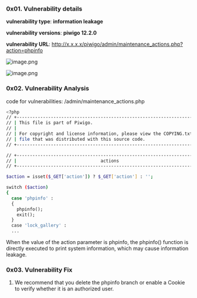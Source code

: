 ### 0x01. Vulnerability details 
**vulnerability type**: **information leakage**

**vulnerability versions**: **piwigo 12.2.0**

**vulnerability URL**: [http://x.x.x.x/piwigo/admin/maintenance_actions.php? action=phpinfo](http://10.92.66.148/piwigo/admin/maintenance_actions.php?action=phpinfo)

![image.png](https://cdn.nlark.com/yuque/0/2022/png/496192/1645695186935-b1df7efa-9242-441e-87a0-f4be6943ba65.png#clientId=ub56e8d03-d575-4&from=paste&height=990&id=u0bb163a8&margin=%5Bobject%20Object%5D&name=image.png&originHeight=990&originWidth=1652&originalType=binary&ratio=1&size=143644&status=done&style=none&taskId=ubdcffe58-3a6d-44ad-882b-afb33de0ba2&width=1652)
​

![image.png](https://cdn.nlark.com/yuque/0/2022/png/496192/1645695251836-85d5b470-1ca5-43f7-b607-1e28a6a15228.png#clientId=ub56e8d03-d575-4&from=paste&height=882&id=u4864f2e8&margin=%5Bobject%20Object%5D&name=image.png&originHeight=882&originWidth=1615&originalType=binary&ratio=1&size=93174&status=done&style=none&taskId=u555d171e-d69f-4fdf-b81c-d03884b114a&width=1615)
### 0x02. Vulnerability Analysis
code for vulnerabilities: /admin/maintenance_actions.php
```bash
<?php
// +-----------------------------------------------------------------------+
// | This file is part of Piwigo.                                          |
// |                                                                       |
// | For copyright and license information, please view the COPYING.txt    |
// | file that was distributed with this source code.                      |
// +-----------------------------------------------------------------------+

// +-----------------------------------------------------------------------+
// |                                actions                                |
// +-----------------------------------------------------------------------+

$action = isset($_GET['action']) ? $_GET['action'] : '';

switch ($action)
{
  case 'phpinfo' :
  {
    phpinfo();
    exit();
  }
  case 'lock_gallery' :
  ...
```
When the value of the action parameter is phpinfo, the phpinfo() function is directly executed to print system information, which may cause information leakage. 
​

### 0x03. Vulnerability Fix
1. We recommend that you delete the phpinfo branch or enable a Cookie to verify whether it is an authorized user.
